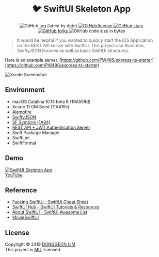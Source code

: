 <h1 align="center">🐦 SwiftUI Skeleton App</h1>
<p align="center">
  <img alt="GitHub tag (latest by date)" src="https://img.shields.io/github/v/tag/PW486/swiftui-skeleton-app?color=orange&label=release&style=flat-square">
  <a href="https://github.com/PW486/swiftui-skeleton-app/blob/master/LICENSE">
    <img alt="GitHub license" src="https://img.shields.io/github/license/PW486/swiftui-skeleton-app?style=flat-square">
  </a>
  <a href="https://github.com/PW486/swiftui-skeleton-app/stargazers">
    <img alt="GitHub stars" src="https://img.shields.io/github/stars/PW486/swiftui-skeleton-app?style=flat-square&color=yellow">
  </a>
  <a href="https://github.com/PW486/swiftui-skeleton-app/network">
    <img alt="GitHub forks" src="https://img.shields.io/github/forks/PW486/swiftui-skeleton-app?style=flat-square">
  </a>
  <img alt="GitHub code size in bytes" src="https://img.shields.io/github/languages/code-size/PW486/swiftui-skeleton-app?style=flat-square&color=brown">
</p>

> It would be helpful if you wanted to quickly start the iOS Application on the REST API server with SwiftUI. This project use Alamofire, SwiftyJSON libraries as well as basic SwiftUI structures.

Here is an example server. [https://github.com/PW486/express-ts-starter](https://github.com/PW486/express-ts-starter)

![Xcode Screenshot](https://i.imgur.com/5xZASCU.png)

## Environment

- macOS Catalina 10.15 beta 8 (19A558d)
- Xcode 11 GM Seed (11A419c)
- [Alamofire](https://github.com/Alamofire/Alamofire)
- [SwiftyJSON](https://github.com/SwiftyJSON/SwiftyJSON)
- [SF Symbols (1A84)](https://developer.apple.com/design/human-interface-guidelines/sf-symbols/overview)
- [REST API + JWT Authentication Server](https://github.com/PW486/express-ts-starter)
- Swift Package Manager
- SwiftLint
- SwiftFormat

## Demo

[![SwiftUI Skeleton App](https://img.youtube.com/vi/zL5UUI-HuB8/0.jpg)](https://www.youtube.com/watch?v=zL5UUI-HuB8)
<br>
[YouTube](https://www.youtube.com/watch?v=zL5UUI-HuB8)

## Reference

- [Fucking SwiftUI - SwiftUI Cheat Sheet](https://fuckingswiftui.com/)
- [SwiftUI Hub - SwiftUI Tutorials & Resources](https://swiftuihub.com/)
- [About SwiftUI - SwiftUI Awesome List](https://github.com/Juanpe/About-SwiftUI)
- [MovieSwiftUI](https://github.com/Dimillian/MovieSwiftUI)

## License

Copyright © 2019 [DONGGEON LIM](https://github.com/PW486).<br />
This project is [MIT](https://github.com/PW486/swiftui-skeleton-app/blob/master/LICENSE) licensed.
